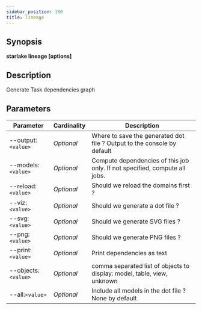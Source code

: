 ```yaml
---
sidebar_position: 180
title: lineage
---
```



## Synopsis

**starlake lineage [options]**

## Description
Generate Task dependencies graph

## Parameters

Parameter|Cardinality|Description
---|---|---
--output:`<value>`|*Optional*|Where to save the generated dot file ? Output to the console by default
--models:`<value>`|*Optional*|Compute dependencies of this job only. If not specified, compute all jobs.
--reload:`<value>`|*Optional*|Should we reload the domains first ?
--viz:`<value>`|*Optional*|Should we generate a dot file ?
--svg:`<value>`|*Optional*|Should we generate SVG files ?
--png:`<value>`|*Optional*|Should we generate PNG files ?
--print:`<value>`|*Optional*|Print dependencies as text
--objects:`<value>`|*Optional*|comma separated list of objects to display: model, table, view, unknown
--all:`<value>`|*Optional*|Include all models  in the dot file ? None by default

